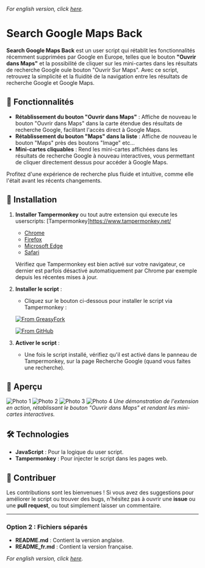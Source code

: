 *For english version, click [here](README.md).*

# Search Google Maps Back

**Search Google Maps Back** est un user script qui rétablit les fonctionnalités récemment supprimées par Google en Europe, telles que le bouton **"Ouvrir dans Maps"** et la possibilité de cliquer sur les mini-cartes dans les résultats de recherche Google oule bouton "Ouvrir Sur Maps". Avec ce script, retrouvez la simplicité et la fluidité de la navigation entre les résultats de recherche Google et Google Maps.

## 🚀 Fonctionnalités

- **Rétablissement du bouton "Ouvrir dans Maps"** : Affiche de nouveau le bouton "Ouvrir dans Maps" dans la carte étendue des résultats de recherche Google, facilitant l'accès direct à Google Maps.
- **Rétablissement du bouton "Maps" dans la liste** : Affiche de nouveau le bouton "Maps" près des boutons "Image" etc...
- **Mini-cartes cliquables** : Rend les mini-cartes affichées dans les résultats de recherche Google à nouveau interactives, vous permettant de cliquer directement dessus pour accéder à Google Maps.

Profitez d'une expérience de recherche plus fluide et intuitive, comme elle l'était avant les récents changements.

## 🔧 Installation

1. **Installer Tampermonkey** ou tout autre extension qui execute les userscripts:
   [Tampermonkey]https://www.tampermonkey.net/
   - [Chrome](https://chromewebstore.google.com/detail/tampermonkey/dhdgffkkebhmkfjojejmpbldmpobfkfo)
   - [Firefox](https://addons.mozilla.org/en-US/firefox/addon/tampermonkey/)
   - [Microsoft Edge](https://microsoftedge.microsoft.com/addons/detail/tampermonkey/iikmkjmpaadaobahmlepeloendndfphd)
   - [Safari](https://apps.apple.com/us/app/tampermonkey/id1482490089)

   Vérifiez que Tampermonkey est bien activé sur votre navigateur, ce dernier est parfois désactivé automatiquement par Chrome par exemple depuis les récentes mises à jour.

2. **Installer le script** :
   - Cliquez sur le bouton ci-dessous pour installer le script via Tampermonkey :

   [![From GreasyFork](https://img.shields.io/badge/Tampermonkey-Install%20from%20GreasyFork-blue)](https://update.greasyfork.org/scripts/513482/Search%20Google%20Maps%20Back.user.js)

   [![From GitHub](https://img.shields.io/badge/Tampermonkey-Install%20from%20GitHub-blue?logo=github)](https://raw.githubusercontent.com/mimouy/Search-Google-Maps-Back/main/search-google-maps-back.js)


3. **Activer le script** :
   - Une fois le script installé, vérifiez qu'il est activé dans le panneau de Tampermonkey, sur la page Recherche Google (quand vous faites une recherche).

## 📸 Aperçu

![Photo 1](https://i.ibb.co/7YLqQZm/mapss.png)
![Photo 2](https://i.ibb.co/Mh9CFfX/bigmap.png)
![Photo 3](https://i.ibb.co/1JQZZ74/blabla.jpg)
![Photo 4](https://i.ibb.co/VCqvknL/micromap.png)
*Une démonstration de l'extension en action, rétablissant le bouton "Ouvrir dans Maps" et rendant les mini-cartes interactives.*

## 🛠 Technologies

- **JavaScript** : Pour la logique du user script.
- **Tampermonkey** : Pour injecter le script dans les pages web.

## 🤝 Contribuer

Les contributions sont les bienvenues ! Si vous avez des suggestions pour améliorer le script ou trouver des bugs, n'hésitez pas à ouvrir une **issue** ou une **pull request**, ou tout simplement laisser un commentaire.


---

### Option 2 : Fichiers séparés

- **README.md** : Contient la version anglaise.
- **README_fr.md** : Contient la version française.

*For english version, click [here](README.md).*

